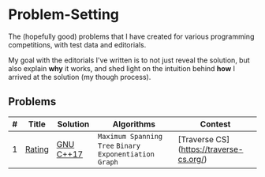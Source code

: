 # Problem-Setting
The (hopefully good) problems that I have created for various programming competitions, with test data and editorials.

My goal with the editorials I've written is to not just reveal the solution, but also explain **why** it works, and shed light on the intuition behind **how** I arrived at the solution (my though process).

## Problems

| # | Title | Solution | Algorithms | Contest |
|---| ----- | -------- | ---------- | ------- |
1 | [Rating](https://codeforces.com/contest/1671/problem/D) | [GNU C++17](./codeforces/1671/D.cpp) | `Maximum Spanning Tree` `Binary Exponentiation` `Graph` | [Traverse CS] (https://traverse-cs.org/) | 
